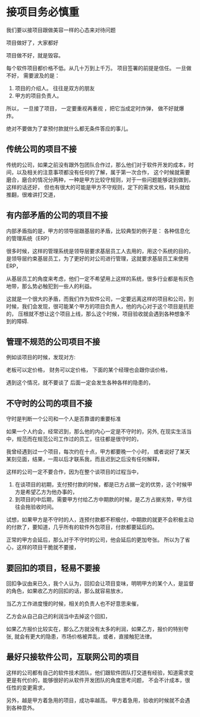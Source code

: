# 接项目务必慎重

我们要以接项目跟做美容一样的心态来对待问题

项目做好了，大家都好

项目做不好，就是毁容。


每个软件项目都价格不低。从几十万到上千万。 项目签署的前提是信任。 一旦做不好， 需要波及的是：

1. 项目的介绍人。 往往是双方的朋友
2. 甲方的项目负责人。

所以， 一旦接了项目， 一定要重视再重视 ，把它当成定时炸弹， 做不好就爆炸。

绝对不要做为了拿预付款就什么都无条件答应的事儿。


## 传统公司的项目不接

传统的公司，如果之前没有跟外包团队合作过，那么他们对于软件开发的成本，时间，以及相关的注意事项都没有任何的了解，属于第一次合作，
这个时候就需要磨合，磨合的情况分两种，一种是甲方比较守规则，对于一些问题能够说到做到，这样的话还好，
但也有很大的可能是甲方不守规则，定下的需求文档，转头就给推翻，很难讲打交道，

## 有内部矛盾的公司的项目不接
内部矛盾指的是，甲方的领导层跟基层的矛盾，比较典型的例子是： 各种信息化的管理系统（ERP）

很多时候，这样的管理系统是领导层要求基层员工人去用的，用这个系统的目的，是领导层约束基层员工，为了更好的对公司进行管理，这就要求基层员工来使用ERP，

从基层员工的角度来考虑，他们一定不希望用上这样的系统，很多行业都是有灰色地带，那么势必触犯到一些人的利益。

这就是一个很大的矛盾，而我们作为软件公司，一定要远离这样的项目和公司，到时候，我们会发现，很可能某个甲方的项目负责人，他的内心对于这个项目是抗拒的，
压根就不想让这个项目上线，那么这个时候，项目验收就会遇到各种想象不到的障碍. 

## 管理不规范的公司项目不接

例如谈项目的时候，发现对方: 

老板可以定价格，
财务可以定价格，
下面的某个经理也会跟你谈价格，

遇到这个情况，就不要谈了
后面一定会发生各种各样的隐患的，

## 不守时的公司的项目不接

守时是判断一个公司和一个人是否靠谱的重要标准

如果一个人约会，经常迟到，那么他的内心一定是不守时的，另外, 在现实生活当中，规范而在规范公司工作过的员工，往往都是很守时的，

我曾经遇到过一个项目，每次约在十点，甲方都要晚一个小时，
或者说好了某天某刻见面，结果，一周以后才联系我，而且迟到之后没有任何解释，

这样的公司一定不要合作，因为在整个谈项目的过程当中，

1. 在谈项目的初期，支付预付款的时候，都是已方占据一定的优势，这个时候甲方是希望乙方为他办事的，
2. 到项目的中后期，需要甲方付给乙方中期款的时候，是乙方占据劣势，甲方往往会拖验收时间。

试想，如果甲方是不守时的人，连预付款都不积极付，中期款的就更不会积极主动的付款了，要知道，几乎所有的软件外包项目，付款都要延后的。

正常的甲方会延后，那么对于不守时的公司，他会延后的更加夸张。 所以为了省心，这样的项目干脆就不要接，

## 要回扣的项目，轻易不要接

回扣争议由来已久，我个人认为，回扣会让项目变味，明明甲方的某个人，是监督的角色，如果收乙方的回扣的话，那么就容易放水，

当乙方工作进度慢的时候，相关的负责人也不好意思来催，

乙方会从自己自己的利润当中去掉这个回扣，

如果乙方报价比较实在，那么乙方就没有太多的利润，如果乙方，报价的特别夸张, 就会有更大的隐患，市场价格被弄乱，或者，直接触犯法律。


## 最好只接软件公司，互联网公司的项目

这样的公司都有自己的软件技术团队，他们跟软件团队打交道有经验，知道需求变更是有代价的，能够很好的从软件开发团队的角度思考问题，
不会不计成本，很任性的变更需求，

另外，越是甲方着急用的项目，成功率越高。 甲方着急用，验收的时候就不会遇到各种意外。

